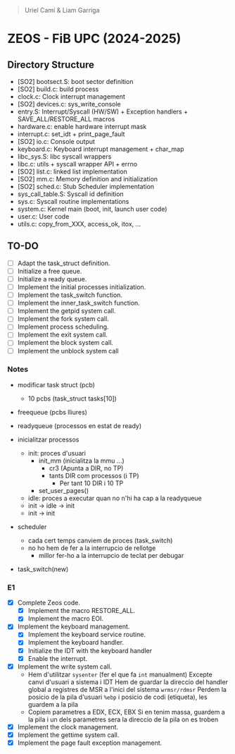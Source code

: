 > Uriel Camí & Liam Garriga

# ZEOS - FiB UPC (2024-2025)

## Directory Structure

- [SO2] bootsect.S: boot sector definition
- [SO2] build.c: build process
- clock.c: Clock interrupt management
- [SO2] devices.c: sys_write_console
- entry.S: Interrupt/Syscall (HW/SW) + Exception handlers + SAVE_ALL/RESTORE_ALL macros
- hardware.c: enable hardware interrupt mask
- interrupt.c: set_idt + print_page_fault
- [SO2] io.c: Console output
- keyboard.c: Keyboard interrupt management + char_map
- libc_sys.S: libc syscall wrappers
- libc.c: utils + syscall wrapper API + errno
- [SO2] list.c: linked list implementation
- [SO2] mm.c: Memory definition and initialization
- [SO2] sched.c: Stub Scheduler implementation
- sys_call_table.S: Syscall id definition
- sys.c: Syscall routine implementations
- system.c: Kernel main (boot, init, launch user code)
- user.c: User code
- utils.c: copy_from_XXX, access_ok, itox, ...

## TO-DO

- [ ] Adapt the task_struct definition.
- [ ] Initialize a free queue.
- [ ] Initialize a ready queue.
- [ ] Implement the initial processes initialization.
- [ ] Implement the task_switch function.
- [ ] Implement the inner_task_switch function.
- [ ] Implement the getpid system call.
- [ ] Implement the fork system call.
- [ ] Implement process scheduling.
- [ ] Implement the exit system call.
- [ ] Implement the block system call.
- [ ] Implement the unblock system call

### Notes
- modificar task struct (pcb)
	- 10 pcbs (task_struct tasks[10])
- freequeue (pcbs lliures)
- readyqueue (processos en estat de ready)
- inicialitzar processos
	- init: proces d'usuari 
		- init_mm (inicialitza la mmu ...)
			- cr3 (Apunta a DIR, no TP)
			- tants DIR com processos (i TP)
				- Per tant 10 DIR i 10 TP
		- set_user_pages()
	- idle: proces a executar quan no n'hi ha cap a la readyqueue
	- init -> idle -> init
	- init -> init

- scheduler
	- cada cert temps canviem de proces (task_switch)
	- no ho hem de fer a la interrupcio de rellotge
		- millor fer-ho a la interrupcio de teclat per debugar
- task_switch(new)

### E1
- [x] Complete Zeos code.
    - [x] Implement the macro RESTORE_ALL.
    - [x] Implement the macro EOI.
- [x] Implement the keyboard management.
    - [x] Implement the keyboard service routine.
    - [x] Implement the keyboard handler.
    - [x] Initialize the IDT with the keyboard handler
    - [x] Enable the interrupt.
- [x] Implement the write system call.
    - Hem d'utilitzar `sysenter` (fer el que fa `int` manualment)
      Excepte canvi d'usuari a sistema i IDT
      Hem de guardar la direccio del handler global a registres de MSR a l'inici del sistema `wrmsr/rdmsr`
      Perdem la posicio de la pila d'usuari `%ebp` i posicio de codi (etiqueta), les guardem a la pila
    - Copiem parametres a EDX, ECX, EBX
      Si en tenim massa, guardem a la pila i un dels parametres sera la direccio de la pila on es troben
- [x] Implement the clock management.
- [x] Implement the gettime system call.
- [x] Implement the page fault exception management.
